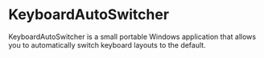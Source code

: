 # KeyboardAutoSwitcher
KeyboardAutoSwitcher is a small portable Windows application that allows you to automatically switch keyboard layouts to the default.
